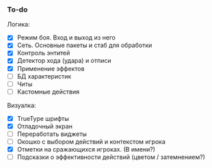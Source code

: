 ### To-do
Логика:
* [x] Режим боя. Вход и выход из него
* [x] Сеть. Основные пакеты и стаб для обработки
* [x] Контроль энтитей
* [x] Детектор хода (удара) и отписи
* [x] Применение эффектов
* [ ] БД характеристик
* [ ] Читы
* [ ] Кастомные действия

Визуалка:
* [x] TrueType шрифты
* [x] Отладочный экран
* [ ] Переработать виджеты
* [ ] Окошко с выбором действий и контекстом игрока
* [x] Отметки на сражающихся игроках. (В имени?)
* [ ] Подсказки о эффективности действий (цветом / затемнением?)
